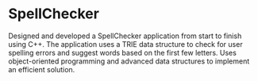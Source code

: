 # SpellChecker

Designed and developed a SpellChecker application from start to finish using C++.
The application uses a TRIE data structure to check for user spelling errors and suggest words based on the first few letters.
Uses object-oriented programming and advanced data structures to implement an efficient solution. 
